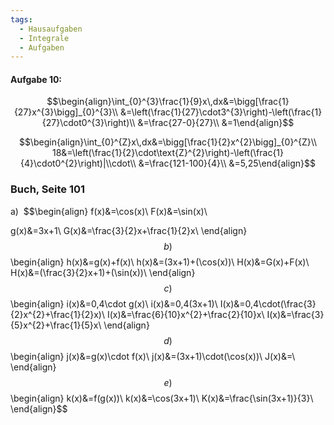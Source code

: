 ```yaml
---
tags:
  - Hausaufgaben
  - Integrale
  - Aufgaben
---
```

#### Aufgabe 10:

$$\begin{align}\int_{0}^{3}\frac{1}{9}x\,dx&=\bigg[\frac{1}{27}x^{3}\bigg]_{0}^{3}\\
&=\left(\frac{1}{27}\cdot3^{3}\right)-\left(\frac{1}{27}\cdot0^{3}\right)\\
&=\frac{27-0}{27}\\
&=1\end{align}$$




$$\begin{align}\int_{0}^{Z}x\,dx&=\bigg[\frac{1}{2}x^{2}\bigg]_{0}^{Z}\\
18&=\left(\frac{1}{2}\cdot\text{Z}^{2}\right)-\left(\frac{1}{4}\cdot0^{2}\right)|\\cdot\\
&=\frac{121-100}{4}\\
&=5,25\end{align}$$



### Buch, Seite 101
a) 
$$\begin{align}
f(x)&=\cos(x)\\
F(x)&=\sin(x)\\
 
g(x)&=3x+1\\
G(x)&=\frac{3}{2}x+\frac{1}{2}x\\
\end{align}$$
b) 
$$\begin{align}
h(x)&=g(x)+f(x)\\
h(x)&=(3x+1)+(\cos(x))\\
H(x)&=G(x)+F(x)\\
H(x)&=(\frac{3}{2}x+1)+(\sin(x))\\
\end{align}$$
c) 
$$\begin{align}
i(x)&=0,4\cdot g(x)\\
i(x)&=0,4(3x+1)\\
I(x)&=0,4\cdot(\frac{3}{2}x^{2}+\frac{1}{2}x)\\
I(x)&=\frac{6}{10}x^{2}+\frac{2}{10}x\\
I(x)&=\frac{3}{5}x^{2}+\frac{1}{5}x\\
\end{align}$$
d) 
$$\begin{align}
j(x)&=g(x)\cdot f(x)\\
j(x)&=(3x+1)\cdot(\cos(x))\\
J(x)&=\\
\end{align}$$
e)
$$\begin{align}
k(x)&=f(g(x))\\
k(x)&=\cos(3x+1)\\
K(x)&=\frac{\sin(3x+1)}{3}\\
\end{align}$$


